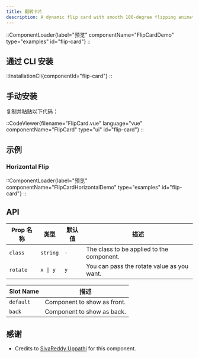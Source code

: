 ```yaml
---
title: 翻转卡片
description: A dynamic flip card with smooth 180-degree flipping animations along both the X and Y axes, providing an engaging and interactive visual effect.
---
```


::ComponentLoader{label="预览" componentName="FlipCardDemo" type="examples" id="flip-card"}
::

## 通过 CLI 安装

::InstallationCli{componentId="flip-card"}
::

## 手动安装

复制并粘贴以下代码：

::CodeViewer{filename="FlipCard.vue" language="vue" componentName="FlipCard" type="ui" id="flip-card"}
::

## 示例

### Horizontal Flip

::ComponentLoader{label="预览" componentName="FlipCardHorizontalDemo" type="examples" id="flip-card"}
::

## API

| Prop 名称 | 类型     | 默认值 | 描述                                       |
| --------- | -------- | ------ | ------------------------------------------ |
| `class`   | `string` | `-`    | The class to be applied to the component.  |
| `rotate`  | `x \| y` | `y`    | You can pass the rotate value as you want. |

| Slot Name | 描述                        |
| --------- | --------------------------- |
| `default` | Component to show as front. |
| `back`    | Component to show as back.  |

## 感谢

- Credits to [SivaReddy Uppathi](https://github.com/sivareddyuppathi) for this component.
